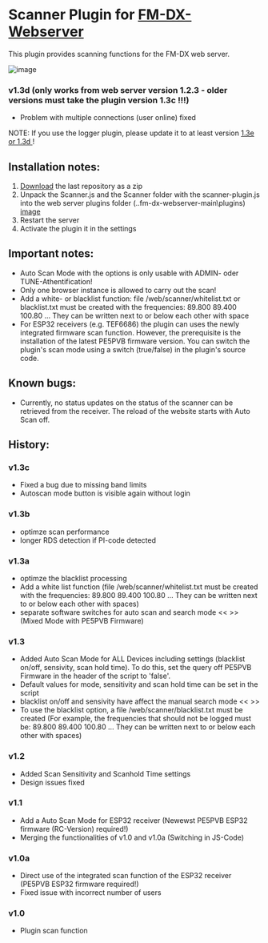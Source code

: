 # Scanner Plugin for [FM-DX-Webserver](https://github.com/NoobishSVK/fm-dx-webserver)

This plugin provides scanning functions for the FM-DX web server.

![image](https://github.com/Highpoint2000/webserver-scanner/assets/168109804/548c8bac-1cc0-4c25-8272-fc039b495d4e)

### v1.3d (only works from web server version 1.2.3 - older versions must take the plugin version 1.3c !!!)
- Problem with multiple connections (user online) fixed

NOTE: If you use the logger plugin, please update it to at least version [1.3e or 1.3d ](https://github.com/Highpoint2000/webserver-logger/releases)!

## Installation notes:

1. [Download](https://github.com/Highpoint2000/webserver-scanner/releases) the last repository as a zip
2. Unpack the Scanner.js and the Scanner folder with the scanner-plugin.js into the web server plugins folder (..fm-dx-webserver-main\plugins) 
[image](https://github.com/Highpoint2000/webserver-scanner/assets/168109804/15e5d4eb-eb09-4466-972b-20a569737cf0)
3. Restart the server
4. Activate the plugin it in the settings

## Important notes: 

- Auto Scan Mode with the options is only usable with ADMIN- oder TUNE-Athentification! 
- Only one browser instance is allowed to carry out the scan!
- Add a white- or blacklist function: file /web/scanner/whitelist.txt or blacklist.txt must be created with the frequencies:  89.800 89.400 100.80 ... They can be written next to or below each other with space
- For ESP32 receivers (e.g. TEF6686) the plugin can uses the newly integrated firmware scan function. However, the prerequisite is the installation of the latest PE5PVB firmware version. You can switch the plugin's scan mode using a switch (true/false) in the plugin's source code. 

## Known bugs:
- Currently, no status updates on the status of the scanner can be retrieved from the receiver. The reload of the website starts with Auto Scan off. 

## History: 

### v1.3c
- Fixed a bug due to missing band limits
- Autoscan mode button is visible again without login

### v1.3b
- optimze scan performance
- longer RDS detection if PI-code detected

### v1.3a
- optimze the blacklist processing
- Add a white list function (file /web/scanner/whitelist.txt must be created with the frequencies:  89.800 89.400 100.80 ... They can be written next to or below each other with spaces)
- separate software switches for auto scan and search mode << >> (Mixed Mode with PE5PVB Firmware) 

### v1.3
- Added Auto Scan Mode for ALL Devices including settings (blacklist on/off, sensivity, scan hold time). To do this, set the query off PE5PVB Firmware in the header of the script to 'false'.
- Default values ​​for mode, sensitivity and scan hold time can be set in the script
- blacklist on/off and sensivity have affect the manual search mode << >>
- To use the blacklist option, a file /web/scanner/blacklist.txt must be created  (For example, the frequencies that should not be logged must be: 89.800 89.400 100.80 ... They can be written next to or below each other with spaces)

### v1.2
- Added Scan Sensitivity and Scanhold Time settings
- Design issues fixed

### v1.1
- Add a Auto Scan Mode for ESP32 receiver (Newewst PE5PVB ESP32 firmware (RC-Version) required!)
- Merging the functionalities of v1.0 and v1.0a (Switching in JS-Code)

### v1.0a
- Direct use of the integrated scan function of the ESP32 receiver (PE5PVB ESP32 firmware required!)
- Fixed issue with incorrect number of users

### v1.0
- Plugin scan function 
